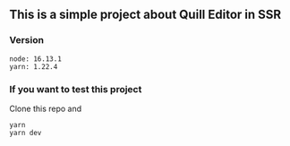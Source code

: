 ## This is a simple project about Quill Editor in SSR

### Version

```
node: 16.13.1
yarn: 1.22.4
```

### If you want to test this project

Clone this repo and <br/>

```
yarn
yarn dev
```
